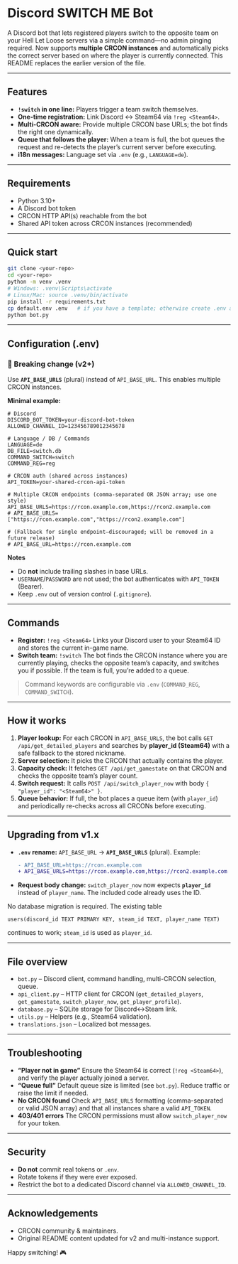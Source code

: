 # Discord SWITCH ME Bot

A Discord bot that lets registered players switch to the opposite team on your Hell Let Loose servers via a simple command—no admin pinging required. Now supports **multiple CRCON instances** and automatically picks the correct server based on where the player is currently connected. This README replaces the earlier version of the file. 

---

## Features

* **`!switch` in one line:** Players trigger a team switch themselves.
* **One-time registration:** Link Discord ↔ Steam64 via `!reg <Steam64>`.
* **Multi-CRCON aware:** Provide multiple CRCON base URLs; the bot finds the right one dynamically.
* **Queue that follows the player:** When a team is full, the bot queues the request and re-detects the player’s current server before executing.
* **i18n messages:** Language set via `.env` (e.g., `LANGUAGE=de`).

---

## Requirements

* Python 3.10+
* A Discord bot token
* CRCON HTTP API(s) reachable from the bot
* Shared API token across CRCON instances (recommended)

---

## Quick start

```bash
git clone <your-repo>
cd <your-repo>
python -m venv .venv
# Windows: .venv\Scripts\activate
# Linux/Mac: source .venv/bin/activate
pip install -r requirements.txt
cp default.env .env   # if you have a template; otherwise create .env as below
python bot.py
```

---

## Configuration (.env)

### 🚨 Breaking change (v2+)

Use **`API_BASE_URLS`** (plural) instead of `API_BASE_URL`. This enables multiple CRCON instances.

**Minimal example:**

```env
# Discord
DISCORD_BOT_TOKEN=your-discord-bot-token
ALLOWED_CHANNEL_ID=123456789012345678

# Language / DB / Commands
LANGUAGE=de
DB_FILE=switch.db
COMMAND_SWITCH=switch
COMMAND_REG=reg

# CRCON auth (shared across instances)
API_TOKEN=your-shared-crcon-api-token

# Multiple CRCON endpoints (comma-separated OR JSON array; use one style)
API_BASE_URLS=https://rcon.example.com,https://rcon2.example.com
# API_BASE_URLS=["https://rcon.example.com","https://rcon2.example.com"]

# (Fallback for single endpoint—discouraged; will be removed in a future release)
# API_BASE_URL=https://rcon.example.com
```

**Notes**

* Do **not** include trailing slashes in base URLs.
* `USERNAME`/`PASSWORD` are not used; the bot authenticates with `API_TOKEN` (Bearer).
* Keep `.env` out of version control (`.gitignore`).

---

## Commands

* **Register:** `!reg <Steam64>`
  Links your Discord user to your Steam64 ID and stores the current in-game name.
* **Switch team:** `!switch`
  The bot finds the CRCON instance where you are currently playing, checks the opposite team’s capacity, and switches you if possible. If the team is full, you’re added to a queue.

> Command keywords are configurable via `.env` (`COMMAND_REG`, `COMMAND_SWITCH`).

---

## How it works

1. **Player lookup:** For each CRCON in `API_BASE_URLS`, the bot calls `GET /api/get_detailed_players` and searches by **player_id (Steam64)** with a safe fallback to the stored nickname.
2. **Server selection:** It picks the CRCON that actually contains the player.
3. **Capacity check:** It fetches `GET /api/get_gamestate` on that CRCON and checks the opposite team’s player count.
4. **Switch request:** It calls `POST /api/switch_player_now` with body `{ "player_id": "<Steam64>" }`.
5. **Queue behavior:** If full, the bot places a queue item (with `player_id`) and periodically re-checks across all CRCONs before executing.

---

## Upgrading from v1.x

* **`.env` rename:** `API_BASE_URL` → **`API_BASE_URLS`** (plural).
  Example:

  ```diff
  - API_BASE_URL=https://rcon.example.com
  + API_BASE_URLS=https://rcon.example.com,https://rcon2.example.com
  ```
* **Request body change:** `switch_player_now` now expects **`player_id`** instead of `player_name`. The included code already uses the ID.

No database migration is required. The existing table

```
users(discord_id TEXT PRIMARY KEY, steam_id TEXT, player_name TEXT)
```

continues to work; `steam_id` is used as `player_id`.

---

## File overview

* `bot.py` – Discord client, command handling, multi-CRCON selection, queue.
* `api_client.py` – HTTP client for CRCON (`get_detailed_players`, `get_gamestate`, `switch_player_now`, `get_player_profile`).
* `database.py` – SQLite storage for Discord↔Steam link.
* `utils.py` – Helpers (e.g., Steam64 validation).
* `translations.json` – Localized bot messages.

---

## Troubleshooting

* **“Player not in game”**
  Ensure the Steam64 is correct (`!reg <Steam64>`), and verify the player actually joined a server.
* **“Queue full”**
  Default queue size is limited (see `bot.py`). Reduce traffic or raise the limit if needed.
* **No CRCON found**
  Check `API_BASE_URLS` formatting (comma-separated or valid JSON array) and that all instances share a valid `API_TOKEN`.
* **403/401 errors**
  The CRCON permissions must allow `switch_player_now` for your token.

---

## Security

* **Do not** commit real tokens or `.env`.
* Rotate tokens if they were ever exposed.
* Restrict the bot to a dedicated Discord channel via `ALLOWED_CHANNEL_ID`.

---

## Acknowledgements

* CRCON community & maintainers.
* Original README content updated for v2 and multi-instance support. 

Happy switching! 🎮
